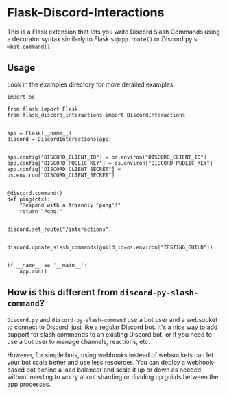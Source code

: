 # Flask-Discord-Interactions

This is a Flask extension that lets you write Discord Slash Commands using a decorator syntax similarly to Flask's `@app.route()` or Discord.py's `@bot.command()`.

## Usage

Look in the examples directory for more detailed examples.

```
import os

from flask import Flask
from flask_discord_interactions import DiscordInteractions


app = Flask(__name__)
discord = DiscordInteractions(app)


app.config["DISCORD_CLIENT_ID"] = os.environ["DISCORD_CLIENT_ID"]
app.config["DISCORD_PUBLIC_KEY"] = os.environ["DISCORD_PUBLIC_KEY"]
app.config["DISCORD_CLIENT_SECRET"] = os.environ["DISCORD_CLIENT_SECRET"]


@discord.command()
def ping(ctx):
    "Respond with a friendly 'pong'!"
    return "Pong!"


discord.set_route("/interactions")


discord.update_slash_commands(guild_id=os.environ["TESTING_GUILD"])


if __name__ == '__main__':
    app.run()
```

## How is this different from `discord-py-slash-command`?

`Discord.py` and `discord-py-slash-command` use a bot user and a websocket to connect to Discord, just like a regular Discord bot. It's a nice way to add support for slash commands to an existing Discord bot, or if you need to use a bot user to manage channels, reactions, etc.

However, for simple bots, using webhooks instead of websockets can let your bot scale better and use less resources. You can deploy a webhook-based bot behind a load balancer and scale it up or down as needed without needing to worry about sharding or dividing up guilds between the app processes.

